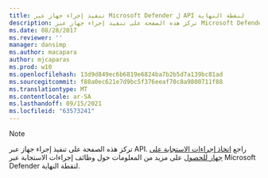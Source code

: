 ```yaml
---
title: تنفيذ إجراء جهاز عبر Microsoft Defender ل API لنقطة النهاية
description: تركز هذه الصفحة على تنفيذ إجراء جهاز عبر Microsoft Defender ل API لنقطة النهاية.
ms.date: 08/28/2017
ms.reviewer: ''
manager: dansimp
ms.author: macapara
author: mjcaparas
ms.prod: w10
ms.openlocfilehash: 13d9d849ec6b6819e6824ba7b2b5d7a139bc81ad
ms.sourcegitcommit: f88a0ec621e7d9bc5f376eeaf70c8a9800711f88
ms.translationtype: MT
ms.contentlocale: ar-SA
ms.lasthandoff: 09/15/2021
ms.locfileid: "63573241"
---
```

>[!Note]
> تركز هذه الصفحة على تنفيذ إجراء جهاز عبر API. راجع [اتخاذ إجراءات الاستجابة على جهاز للحصول](/microsoft-365/security/defender-endpoint/respond-machine-alerts) على مزيد من المعلومات حول وظائف إجراءات الاستجابة عبر Microsoft Defender لنقطة النهاية.
